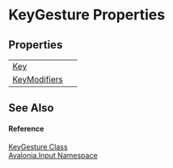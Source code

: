 # KeyGesture Properties




## Properties
<table>
<tr>
<td><a href="P_Avalonia_Input_KeyGesture_Key">Key</a></td>
<td> </td>
</tr>
<tr>
<td><a href="P_Avalonia_Input_KeyGesture_KeyModifiers">KeyModifiers</a></td>
<td> </td>
</tr>
</table>

## See Also


#### Reference
<a href="T_Avalonia_Input_KeyGesture">KeyGesture Class</a>  
<a href="N_Avalonia_Input">Avalonia.Input Namespace</a>  

